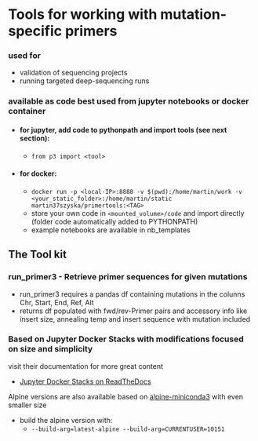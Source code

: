 # Tools for working with mutation-specific primers
### used for 
+ validation of sequencing projects
+ running targeted deep-sequencing runs

### available as code best used from jupyter notebooks or docker container
+ #### for jupyter, add code to pythonpath and import tools (see next section):   
   * `from p3 import <tool>`
+ #### for docker:
   * `docker run -p <local-IP>:8888 -v $(pwd):/home/martin/work -v <your_static_folder>:/home/martin/static martin37szyska/primertools:<TAG>`
   * store your own code in `<mounted_volume>/code` and import directly (folder code automatically added to PYTHONPATH)
   * example notebooks are available in nb_templates

## The Tool kit
### run_primer3 - Retrieve primer sequences for given mutations
+ run_primer3 requires a pandas df containing mutations in the colunns Chr, Start, End, Ref, Alt
+ returns df populated with fwd/rev-Primer pairs and accessory info like insert size, annealing temp and insert sequence with mutation included


### Based on Jupyter Docker Stacks with modifications focused on size and simplicity

visit their documentation for more great content
* [Jupyter Docker Stacks on ReadTheDocs](http://jupyter-docker-stacks.readthedocs.io/en/latest/index.html)

Alpine versions are also available based on [alpine-miniconda3](https://hub.docker.com/r/frolvlad/alpine-miniconda3) with even smaller size

+ build the alpine version with:
    * `--build-arg=latest-alpine --build-arg=CURRENTUSER=10151`
